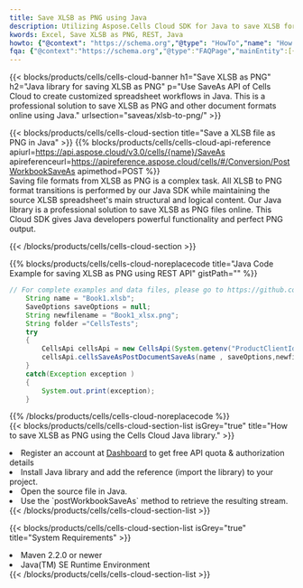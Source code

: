 ```yaml
---
title: Save XLSB as PNG using Java 
description: Utilizing Aspose.Cells Cloud SDK for Java to save XLSB format file as PNG format file. 
kwords: Excel, Save XLSB as PNG, REST, Java
howto: {"@context": "https://schema.org","@type": "HowTo","name": "How to save XLSB as PNG using the Cells Cloud Java library.","description": "How to save XLSB as PNG using the Cells Cloud Java library.","image": {"@type": "ImageObject"},"url": "/java/saveas/xlsb-to-png/","step": [{ "@type": "HowToStep","name": "How to save XLSB as PNG using the Cells Cloud Java library. step 1", "image": {"@type": "ImageObject",},"url": "/java/saveas/xlsb-to-png/","text": "Register an account at <a href='https://dashboard.aspose.cloud/'>Dashboard</a> to get free API quota & authorization details",},{ "@type": "HowToStep","name": "How to save XLSB as PNG using the Cells Cloud Java library. step 1", "image": {"@type": "ImageObject",},"url": "/java/saveas/xlsb-to-png/","text": "Install Java library and add the reference (import the library) to your project.",},{ "@type": "HowToStep","name": "How to save XLSB as PNG using the Cells Cloud Java library. step 1", "image": {"@type": "ImageObject",},"url": "/java/saveas/xlsb-to-png/","text": "Open the source file in Java.",},{ "@type": "HowToStep","name": "How to save XLSB as PNG using the Cells Cloud Java library. step 1", "image": {"@type": "ImageObject",},"url": "/java/saveas/xlsb-to-png/","text": "Use the `postWorkbookSaveAs` method to retrieve the resulting stream.",}, ],"supply": {"@type": "HowToSupply","name": "document"},"tool": [{"@type": "HowToTool","name": "IntelliJ IDEA, Visual Studio Code, Eclipse"},{"@type": "HowToTool","name": "Aspose Cells"}],"totalTime": "PT6M"}
fqa: {"@context":"https://schema.org","@type":"FAQPage","mainEntity":[{"@type":"Question","name":"Why save file as other formats file in C# using REST API?","acceptedAnswer":{"@type":"Answer","text":"Documents are encoded in many ways, and some files may be incompatible with the software you use. To open and read such files, just save them as appropriate file formats.<br/><ol><li>Install .NET SDK and add the reference (import the library) to your project.</li><li>Open the source file in C# using REST API.</li><li>Call the PostWorkbookSaveAsRequest() method, passing an output filename with required extension.</li><li>Get the result of save as a separate file.</li></ol>"}},{"@type":"Question","name":"What file formats can I save as with your C# library?","acceptedAnswer":{"@type":"Answer","text":"We support a variety of file formats for conversion using .NET library, including XLSX, Excel, xls , PDF, CSV, HTML, Markdown, XML, PNG, JPG, TIFF, Json, TXT and many more."}},{"@type":"Question","name":"What is the maximum allowed file size for conversion using this .NET library?","acceptedAnswer":{"@type":"Answer","text":"There are no file size limits for format conversions using .NET library."}}]}
---
```



{{< blocks/products/cells/cells-cloud-banner h1="Save XLSB as PNG" h2="Java library for saving XLSB as PNG" p="Use SaveAs API of Cells Cloud to create customized spreadsheet workflows in Java. This is a professional solution to save XLSB as PNG and other document formats online using Java." urlsection="saveas/xlsb-to-png/" >}}

{{< blocks/products/cells/cells-cloud-section  title="Save a XLSB file as PNG in Java" >}}
{{% blocks/products/cells/cells-cloud-api-reference  apiurl=https://api.aspose.cloud/v3.0/cells/{name}/SaveAs  apireferenceurl=https://apireference.aspose.cloud/cells/#/Conversion/PostWorkbookSaveAs  apimethod=POST %}}
<br/>
Saving file formats from XLSB as PNG is a complex task. All XLSB to PNG format transitions is performed by our Java SDK while maintaining the source XLSB spreadsheet's main structural and logical content. Our Java library is a professional solution to save XLSB as PNG files online. This Cloud SDK gives Java developers powerful functionality and perfect PNG output.

{{< /blocks/products/cells/cells-cloud-section >}}

{{% blocks/products/cells/cells-cloud-noreplacecode title="Java Code Example for saving XLSB as PNG using REST API" gistPath="" %}}
  
```java
// For complete examples and data files, please go to https://github.com/aspose-cells-cloud/aspose-cells-cloud-java/
    String name = "Book1.xlsb";
    SaveOptions saveOptions = null;
    String newfilename = "Book1_xlsx.png";
    String folder ="CellsTests";
    try 
    {
        CellsApi cellsApi = new CellsApi(System.getenv("ProductClientId"), System.getenv("ProductClientSecret"));
        cellsApi.cellsSaveAsPostDocumentSaveAs(name , saveOptions,newfilename,false,false,folder,null,null,null,true);                       
    }
    catch(Exception exception )
    {
        System.out.print(exception);
    }
```
  
{{% /blocks/products/cells/cells-cloud-noreplacecode  %}}
<br/>
{{< blocks/products/cells/cells-cloud-section-list isGrey="true"  title="How to save XLSB as PNG using the Cells Cloud Java library." >}}
<li>Register an account at <a href="https://dashboard.aspose.cloud/">Dashboard</a> to get free API quota & authorization details</li>
<li>Install Java library and add the reference (import the library) to your project.</li>
<li>Open the source file in Java.</li>
<li>Use the `postWorkbookSaveAs` method to retrieve the resulting stream.</li>
{{< /blocks/products/cells/cells-cloud-section-list >}}

{{< blocks/products/cells/cells-cloud-section-list isGrey="true"  title="System Requirements" >}}
<li>Maven 2.2.0 or newer</li>
<li>Java(TM) SE Runtime Environment</li>
{{< /blocks/products/cells/cells-cloud-section-list >}}
